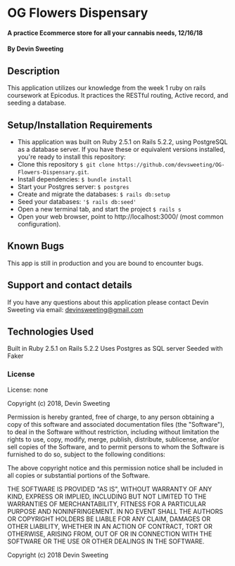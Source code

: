 # OG Flowers Dispensary

#### A practice Ecommerce store for all your cannabis needs, 12/16/18

#### By Devin Sweeting

## Description

This application utilizes our knowledge from the week 1 ruby on rails coursework at Epicodus. It practices the RESTful routing, Active record, and seeding a database.

## Setup/Installation Requirements

* This application was built on Ruby 2.5.1 on Rails 5.2.2, using PostgreSQL as a database server. If you have these or equivalent versions installed, you're ready to install this repository:
* Clone this repository `$ git clone https://github.com/devsweeting/OG-Flowers-Dispensary.git`.
* Install dependencies: `$ bundle install`
* Start your Postgres server: `$ postgres`
* Create and migrate the databases: `$ rails db:setup`
* Seed your databases: `'$ rails db:seed'`
* Open a new terminal tab, and start the project `$ rails s`
* Open your web browser, point to http://localhost:3000/ (most common configuration).


## Known Bugs

This app is still in production and you are bound to encounter bugs.

## Support and contact details

If you have any questions about this application please contact Devin Sweeting via email: devinsweeting@gmail.com

## Technologies Used

Built in Ruby 2.5.1 on Rails 5.2.2
Uses Postgres as SQL server
Seeded with Faker

### License

License: none

Copyright (c) 2018, Devin Sweeting

Permission is hereby granted, free of charge, to any person obtaining a copy of this software and associated documentation files (the "Software"), to deal in the Software without restriction, including without limitation the rights to use, copy, modify, merge, publish, distribute, sublicense, and/or sell copies of the Software, and to permit persons to whom the Software is furnished to do so, subject to the following conditions:

The above copyright notice and this permission notice shall be included in all copies or substantial portions of the Software.

THE SOFTWARE IS PROVIDED "AS IS", WITHOUT WARRANTY OF ANY KIND, EXPRESS OR IMPLIED, INCLUDING BUT NOT LIMITED TO THE WARRANTIES OF MERCHANTABILITY, FITNESS FOR A PARTICULAR PURPOSE AND NONINFRINGEMENT. IN NO EVENT SHALL THE AUTHORS OR COPYRIGHT HOLDERS BE LIABLE FOR ANY CLAIM, DAMAGES OR OTHER LIABILITY, WHETHER IN AN ACTION OF CONTRACT, TORT OR OTHERWISE, ARISING FROM, OUT OF OR IN CONNECTION WITH THE SOFTWARE OR THE USE OR OTHER DEALINGS IN THE SOFTWARE.

Copyright (c) 2018 Devin Sweeting
